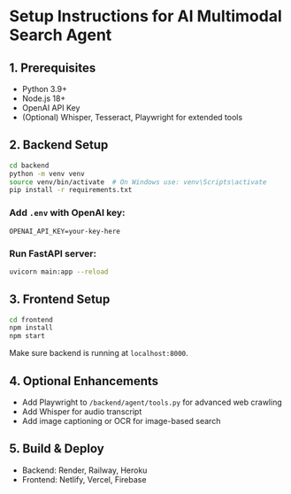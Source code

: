# Setup Instructions for AI Multimodal Search Agent

## 1. Prerequisites
- Python 3.9+
- Node.js 18+
- OpenAI API Key
- (Optional) Whisper, Tesseract, Playwright for extended tools

## 2. Backend Setup

```bash
cd backend
python -m venv venv
source venv/bin/activate  # On Windows use: venv\Scripts\activate
pip install -r requirements.txt
```

### Add `.env` with OpenAI key:
```
OPENAI_API_KEY=your-key-here
```

### Run FastAPI server:
```bash
uvicorn main:app --reload
```

## 3. Frontend Setup

```bash
cd frontend
npm install
npm start
```

Make sure backend is running at `localhost:8000`.

## 4. Optional Enhancements
- Add Playwright to `/backend/agent/tools.py` for advanced web crawling
- Add Whisper for audio transcript
- Add image captioning or OCR for image-based search

## 5. Build & Deploy
- Backend: Render, Railway, Heroku
- Frontend: Netlify, Vercel, Firebase
